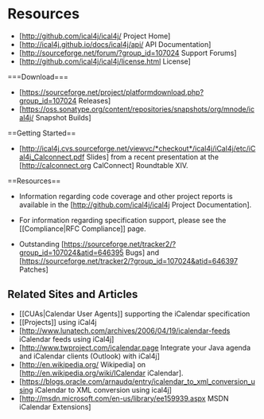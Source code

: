 # Resources

* [http://github.com/ical4j/ical4j/ Project Home]
* [http://ical4j.github.io/docs/ical4j/api/ API Documentation]
* [http://sourceforge.net/forum/?group_id=107024 Support Forums]
* [http://github.com/ical4j/ical4j/license.html License]

===Download===

* [https://sourceforge.net/project/platformdownload.php?group_id=107024 Releases]
* [https://oss.sonatype.org/content/repositories/snapshots/org/mnode/ical4j/ Snapshot Builds]

==Getting Started==

* [http://ical4j.cvs.sourceforge.net/viewvc/*checkout*/ical4j/iCal4j/etc/iCal4j_Calconnect.pdf Slides] from a recent presentation at the [http://calconnect.org CalConnect] Roundtable XIV.

==Resources==

* Information regarding code coverage and other project reports is available in the [http://github.com/ical4j/ical4j Project Documentation].

* For information regarding specification support, please see the [[Compliance|RFC Compliance]] page.

* Outstanding [https://sourceforge.net/tracker2/?group_id=107024&atid=646395 Bugs] and [https://sourceforge.net/tracker2/?group_id=107024&atid=646397 Patches]

## Related Sites and Articles

* [[CUAs|Calendar User Agents]] supporting the iCalendar specification
* [[Projects]] using iCal4j
* [http://www.lunatech.com/archives/2006/04/19/icalendar-feeds iCalendar feeds using iCal4j]
* [http://www.twproject.com/icalendar.page Integrate your Java agenda and iCalendar clients (Outlook) with iCal4j]
* [http://en.wikipedia.org/ Wikipedia] on [http://en.wikipedia.org/wiki/ICalendar iCalendar].
* [https://blogs.oracle.com/arnaudq/entry/icalendar_to_xml_conversion_using iCalendar to XML conversion using ical4j]
* [http://msdn.microsoft.com/en-us/library/ee159939.aspx MSDN iCalendar Extensions]
